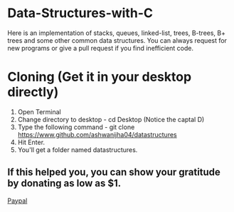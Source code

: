 # Data-Structures-with-C
Here is an implementation of stacks, queues, linked-list, trees, B-trees, B+ trees and some other common data structures.
You can always request for new programs or give a pull request if you find inefficient code.

# Cloning (Get it in your desktop directly)
1. Open Terminal
2. Change directory to desktop - cd Desktop (Notice the captal D)
3. Type the following command - git clone https://www.github.com/ashwanijha04/datastructures
4. Hit Enter.
5. You'll get a folder named datastructures.

## If this helped you, you can show your gratitude by donating as low as $1.
[Paypal](https://www.paypal.me/ashwanijha04)
